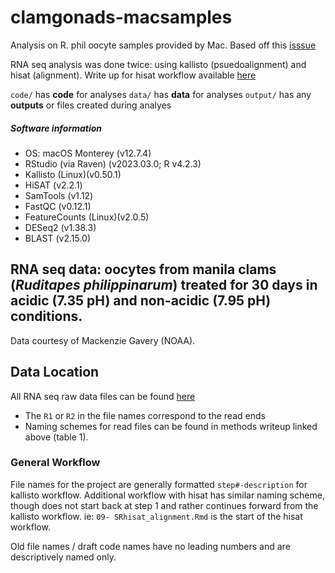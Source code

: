 # clamgonads-macsamples
Analysis on R. phil oocyte samples provided by Mac. Based off this [isssue](https://github.com/RobertsLab/resources/issues/1748) 

RNA seq analysis was done twice: using kallisto (psuedoalignment) and hisat (alignment). Write up for hisat workflow available [here](https://docs.google.com/document/d/1Wl4HJ-lTvfE3y78bi91uiyYkhRKSX6DyiGEy7Xikf8g/edit?usp=sharing) 

`code/` has **code** for analyses
`data/` has **data** for analyses
`output/` has any **outputs** or files created during analyes

##### Software information
- OS: macOS Monterey (v12.7.4)
- RStudio (via Raven) (v2023.03.0; R v4.2.3)
- Kallisto (Linux)(v0.50.1)
- HiSAT (v2.2.1)
- SamTools (v1.12)
- FastQC (v0.12.1)
- FeatureCounts (Linux)(v2.0.5)
- DESeq2 (v1.38.3)
- BLAST (v2.15.0) 

## RNA seq data: oocytes from manila clams (_Ruditapes philippinarum_) treated for 30 days in acidic (7.35 pH) and non-acidic (7.95 pH) conditions.

 Data courtesy of Mackenzie Gavery (NOAA). 

## Data Location
All RNA seq raw data files can be found [here](https://gannet.fish.washington.edu/fish546_2021/Files_Giles_Uploaded_For_Chris/)

  - The `R1` or `R2` in the file names correspond to the read ends
  - Naming schemes for read files can be found in methods writeup linked above (table 1).

### General Workflow
File names for the project are generally formatted `step#-description` for kallisto workflow. Additional workflow with hisat has similar naming scheme, though does not start back at step 1 and rather continues forward from the kallisto workflow. ie: `09- SRhisat_alignment.Rmd` is the start of the hisat workflow.

Old file names / draft code names have no leading numbers and are descriptively named only.
